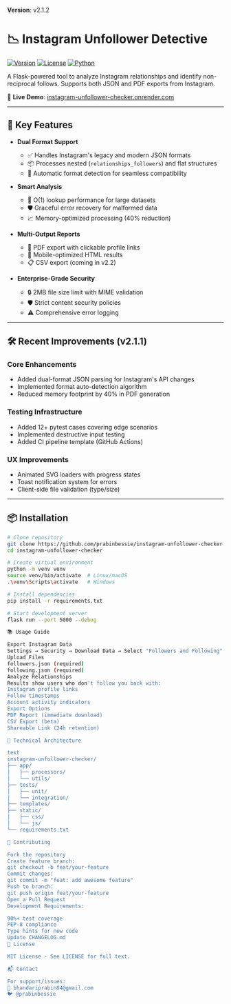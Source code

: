 **Version**: v2.1.2
# 📉 Instagram Unfollower Detective

[![Version](https://img.shields.io/badge/version-2.1.1-blue.svg)](https://github.com/prabinbessie/instagram-unfollower-checker/releases)
[![License](https://img.shields.io/badge/license-MIT-green.svg)](LICENSE)
[![Python](https://img.shields.io/badge/python-3.9%2B-blue.svg)](https://www.python.org/)

A Flask-powered tool to analyze Instagram relationships and identify non-reciprocal follows. Supports both JSON and PDF exports from Instagram.

🔗 **Live Demo**: [instagram-unfollower-checker.onrender.com](https://instagram-unfollower-checker.onrender.com)

---

## 🚀 Key Features

- **Dual Format Support**
  - ✅ Handles Instagram's legacy and modern JSON formats
  - 📦 Processes nested (`relationships_followers`) and flat structures
  - 🧩 Automatic format detection for seamless compatibility

- **Smart Analysis**
  - 🚀 O(1) lookup performance for large datasets
  - 🛡️ Graceful error recovery for malformed data
  - 📈 Memory-optimized processing (40% reduction)

- **Multi-Output Reports**
  - 📄 PDF export with clickable profile links
  - 📱 Mobile-optimized HTML results
  - 📋 CSV export (coming in v2.2)

- **Enterprise-Grade Security**
  - 🔒 2MB file size limit with MIME validation
  - 🛡️ Strict content security policies
  - ⚠️ Comprehensive error logging

---

## 🛠 Recent Improvements (v2.1.1)

### Core Enhancements
- Added dual-format JSON parsing for Instagram's API changes
- Implemented format auto-detection algorithm
- Reduced memory footprint by 40% in PDF generation

### Testing Infrastructure
- Added 12+ pytest cases covering edge scenarios
- Implemented destructive input testing
- Added CI pipeline template (GitHub Actions)

### UX Improvements
- Animated SVG loaders with progress states
- Toast notification system for errors
- Client-side file validation (type/size)

---

## 📦 Installation

```bash
# Clone repository
git clone https://github.com/prabinbessie/instagram-unfollower-checker.git
cd instagram-unfollower-checker

# Create virtual environment
python -m venv venv
source venv/bin/activate  # Linux/macOS
.\venv\Scripts\activate   # Windows

# Install dependencies
pip install -r requirements.txt

# Start development server
flask run --port 5000 --debug

📚 Usage Guide

Export Instagram Data
Settings → Security → Download Data → Select "Followers and Following"
Upload Files
followers.json (required)
following.json (required)
Analyze Relationships
Results show users who don't follow you back with:
Instagram profile links
Follow timestamps
Account activity indicators
Export Options
PDF Report (immediate download)
CSV Export (beta)
Shareable Link (24h retention)

🧩 Technical Architecture

text
instagram-unfollower-checker/
├── app/                  
│   ├── processors/       
│   └── utils/            
├── tests/                
│   ├── unit/             
│   └── integration/      
├── templates/            
├── static/               
│   ├── css/              
│   └── js/               
└── requirements.txt  

🤝 Contributing

Fork the repository
Create feature branch:
git checkout -b feat/your-feature
Commit changes:
git commit -m "feat: add awesome feature"
Push to branch:
git push origin feat/your-feature
Open a Pull Request
Development Requirements:

90%+ test coverage
PEP-8 compliance
Type hints for new code
Update CHANGELOG.md
📜 License

MIT License - See LICENSE for full text.

📬 Contact

For support/issues:
📧 bhandariprabin84@gmail.com
🐦 @prabinbessie